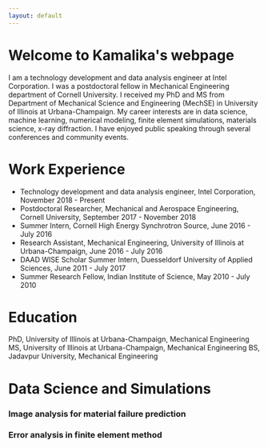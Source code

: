 ```yaml
---
layout: default
---
```

# Welcome to Kamalika's webpage
I am a technology development and data analysis engineer at Intel Corporation. I was a postdoctoral fellow in Mechanical Engineering department of Cornell University. I received my PhD and MS from Department of Mechanical Science and Engineering (MechSE) in University of Illinois at Urbana-Champaign. My career interests are in data science, machine learning, numerical modeling, finite element simulations, materials science, x-ray diffraction. I have enjoyed public speaking through several conferences and community events.

# Work Experience
- Technology development and data analysis engineer, Intel Corporation, November 2018 - Present
- Postdoctoral Researcher, Mechanical and Aerospace Engineering, Cornell University, September 2017 - November 2018
- Summer Intern, Cornell High Energy Synchrotron Source, June 2016 - July 2016
- Research Assistant, Mechanical Engineering, University of Illinois at Urbana-Champaign, June 2016 - July 2016
- DAAD WISE Scholar Summer Intern, Duesseldorf University of Applied Sciences, June 2011 - July 2017
- Summer Research Fellow, Indian Institute of Science, May 2010 - July 2010

# Education
PhD, University of Illinois at Urbana-Champaign, Mechanical Engineering
MS, University of Illinois at Urbana-Champaign, Mechanical Engineering
BS, Jadavpur University, Mechanical Engineering

# Data Science and Simulations
### Image analysis for material failure prediction
### Error analysis in finite element method 


